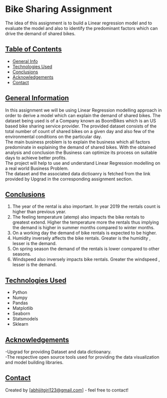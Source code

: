 # Bike Sharing Assignment
The idea of this assignment is to build a Linear regression model and to evaluate the model and also to identify the predominant factors which can drive the demand of shared bikes. <br>


## <ins>Table of Contents</ins>
* [General Info](#general-information)<br>
* [Technologies Used](#technologies-used)<br>
* [Conclusions](#conclusions)<br>
* [Acknowledgements](#acknowledgements)<br>
* [Contact](#contact)<br>

<!-- You can include any other section that is pertinent to your problem -->

## <ins>General Information</ins>


In this assignment we will be using Linear Regression modelling approach in order to derive a model which can explain the demand of shared bikes. The dataset being used is of a Company known as BoomBikes which is an US based
bike sharing service provider. The provided dataset consists of the total number of count of shared bikes on a given day and also few of the environmental conditions on the particular day.<br>
The main business problem is to explain the business which all factors predominate in explaining the demand of shared bikes. With the obtained analysis and conclusion the Business can optimize its process on suitable days to achieve better profits.<br>
The project will help to use and understand Linear Regression modelling on a real world Business Problem.<br> 
The dataset and the associated data dictioanry is fetched from the link provided by Upgrad in the corresponding assignment section.<br>


<!-- You don't have to answer all the questions - just the ones relevant to your project. -->

## <ins>Conclusions</ins>
1. The year of the rental is also important. In year 2019 the rentals count is higher than previous year.<br>
2. The feeling temperature (atemp) also impacts the bike rentals to greatest extend. Higher the temperature more the rentals thus implying the demand is higher in summer months compared to winter months.<br>
3. On a working day the demand of bike rentals is expected to be higher.<br>
4. Humidity inversely affects the bike rentals. Greater is the humidity , lesser is the demand.<br>
5. On spring season the demand of the rentals is lower compared to other seasons.<br>
6. Windspeed also inversely impacts bike rentals. Greater the windspeed , lesser is the demand.<br>

<!-- You don't have to answer all the questions - just the ones relevant to your project. -->


## <ins>Technologies Used</ins>
- Python<br>
- Numpy <br>
- Pandas <br>
- Matplotlib <br>
- Seaborn <br>
- Statsmodels<br>
- Sklearn<br>

<!-- As the libraries versions keep on changing, it is recommended to mention the version of library used in this project -->

## <ins>Acknowledgements</ins>
-Upgrad for providing Dataset and data dictioanary.<br>
-The respective open source tools used for providing the data visualization and model building libraries.<br>


## <ins>Contact</ins>
Created by [abhijitgiri123@gmail.com] - feel free to contact!

